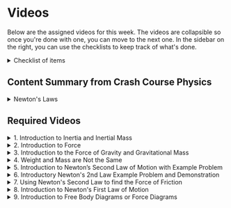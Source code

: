 # Videos

Below are the assigned videos for this week. 
The videos are collapsible so once you're done with one, you can move to the next one.
In the sidebar on the right, you can use the checklists to keep track of what's done.

<details>
<summary>Checklist of items</summary>

- [ ] Video 1
- [ ] Video 2
- [ ] Video 3
- [ ] Video 4
- [ ] Video 5
- [ ] Video 6
- [ ] Video 7
- [ ] Video 8
- [ ] Video 9
- [ ] Video 10
- [ ] Video 11
- [ ] Video 12

</details>

## Content Summary from Crash Course Physics

<details>
<summary>Newton's Laws</summary>

<iframe width="560" height="315" src="https://www.youtube-nocookie.com/embed/kKKM8Y-u7ds" frameborder="0" allow="accelerometer; autoplay; encrypted-media; gyroscope; picture-in-picture" allowfullscreen></iframe>

</details>

## Required Videos

<details>
<summary>1. Introduction to Inertia and Inertial Mass</summary>

<iframe width="560" height="315" src="https://www.youtube-nocookie.com/embed/1kjgVcflx0Y" frameborder="0" allow="accelerometer; autoplay; encrypted-media; gyroscope; picture-in-picture" allowfullscreen></iframe>

- [Notes](https://www.flippingphysics.com/uploads/2/1/1/0/21103672/0085_lecture_notes_-_introduction_to_inertia_and_inertial_mass.pdf)
- [Direct link to Mr. P's page](https://www.flippingphysics.com/inertial-mass.html)

</details>

<details>
<summary>2. Introduction to Force</summary>

<iframe width="560" height="315" src="https://www.youtube-nocookie.com/embed/fiT2R88Zt58" frameborder="0" allow="accelerometer; autoplay; encrypted-media; gyroscope; picture-in-picture" allowfullscreen></iframe>

- [Notes](https://www.flippingphysics.com/uploads/2/1/1/0/21103672/0086_lecture_notes_-_introduction_to_force.pdf)
- [Direct link to Mr. P's page](https://www.flippingphysics.com/force.html)

</details>

<details>
<summary>3. Introduction to the Force of Gravity and Gravitational Mass</summary>

<iframe width="560" height="315" src="https://www.youtube-nocookie.com/embed/6q4kRwRuScI" frameborder="0" allow="accelerometer; autoplay; encrypted-media; gyroscope; picture-in-picture" allowfullscreen></iframe>

- [Notes](https://www.flippingphysics.com/uploads/2/1/1/0/21103672/0087_lecture_notes_-_introduction_to_the_force_of_gravity_and_gravitational_mass.pdf)
- [Direct link to Mr. P's page](https://www.flippingphysics.com/force-of-gravity.html)

</details>

<details>
<summary>4. Weight and Mass are Not the Same</summary>

<iframe width="560" height="315" src="https://www.youtube-nocookie.com/embed/nRSJ8w8FrDw" frameborder="0" allow="accelerometer; autoplay; encrypted-media; gyroscope; picture-in-picture" allowfullscreen></iframe>

- [Notes](https://www.flippingphysics.com/uploads/2/1/1/0/21103672/0088_lecture_notes_-_weight_and_mass_are_not_the_same.pdf)
- [Direct link to Mr. P's page](https://www.flippingphysics.com/weight-not-mass.html)

</details>

<details>
<summary>5. Introduction to Newton’s Second Law of Motion with Example Problem</summary>

<iframe width="560" height="315" src="https://www.youtube-nocookie.com/embed/j1TUpbGzPBQ" frameborder="0" allow="accelerometer; autoplay; encrypted-media; gyroscope; picture-in-picture" allowfullscreen></iframe>

- [Notes](https://www.flippingphysics.com/uploads/2/1/1/0/21103672/0092_lecture_notes_-_introduction_to_newtons_second_law_of_motion_with_example_problem.pdf)
- [Direct link to Mr. P's page](https://www.flippingphysics.com/second-law.html)

</details>

<details>
<summary>6. Introductory Newton's 2nd Law Example Problem and Demonstration</summary>

<iframe width="560" height="315" src="https://www.youtube-nocookie.com/embed/sF_Ln4xWsV0" frameborder="0" allow="accelerometer; autoplay; encrypted-media; gyroscope; picture-in-picture" allowfullscreen></iframe>

- [Notes](https://www.flippingphysics.com/uploads/2/1/1/0/21103672/0093_lecture_notes_-_introductory_newtons_second_law_problem_and_demonstration.pdf)
- [Direct link to Mr. P's page](https://www.flippingphysics.com/second-law-demo.html)

</details>

<details>
<summary>7. Using Newton's Second Law to find the Force of Friction</summary>

<iframe width="560" height="315" src="https://www.youtube-nocookie.com/embed/IHILOnEW5Qg" frameborder="0" allow="accelerometer; autoplay; encrypted-media; gyroscope; picture-in-picture" allowfullscreen></iframe>

- [Notes](https://www.flippingphysics.com/uploads/2/1/1/0/21103672/0098_lecture_notes_-_using_newtons_second_law_to_find_the_force_of_friction.pdf)
- [Direct link to Mr. P's page](https://www.flippingphysics.com/second-law-friction.html)

</details>

<details>
<summary>8. Introduction to Newton's First Law of Motion</summary>

<iframe width="560" height="315" src="https://www.youtube-nocookie.com/embed/7kPRD0ow-hM" frameborder="0" allow="accelerometer; autoplay; encrypted-media; gyroscope; picture-in-picture" allowfullscreen></iframe>

- [Notes](https://www.flippingphysics.com/uploads/2/1/1/0/21103672/0091_lecture_notes_-_introduction_to_newton%E2%80%99s_first_law_of_motion.pdf)
- [Direct link to Mr. P's page](https://www.flippingphysics.com/first-law.html)

</details>

<details>
<summary>9. Introduction to Free Body Diagrams or Force Diagrams</summary>

<iframe width="560" height="315" src="https://www.youtube-nocookie.com/embed/29YPIvj1zjc" frameborder="0" allow="accelerometer; autoplay; encrypted-media; gyroscope; picture-in-picture" allowfullscreen></iframe>

- [Notes](https://
